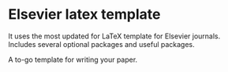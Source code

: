 # Elsevier latex template
It uses the most updated for LaTeX template for Elsevier journals.  
Includes several optional packages and useful packages.

A to-go template for writing your paper.
